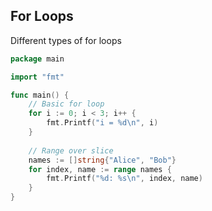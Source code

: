 ## For Loops
Different types of for loops
```go
package main

import "fmt"

func main() {
    // Basic for loop
    for i := 0; i < 3; i++ {
        fmt.Printf("i = %d\n", i)
    }
    
    // Range over slice
    names := []string{"Alice", "Bob"}
    for index, name := range names {
        fmt.Printf("%d: %s\n", index, name)
    }
}
```